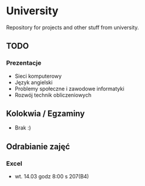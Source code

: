# University
Repository for projects and other stuff from university.

## TODO
### Prezentacje
- Sieci komputerowy
- Język angielski
- Problemy społeczne i zawodowe informatyki
- Rozwój technik obliczeniowych

## Kolokwia / Egzaminy

- Brak :)

## Odrabianie zajęć
### Excel
- wt. 14.03 godz 8:00 s 207(B4)
